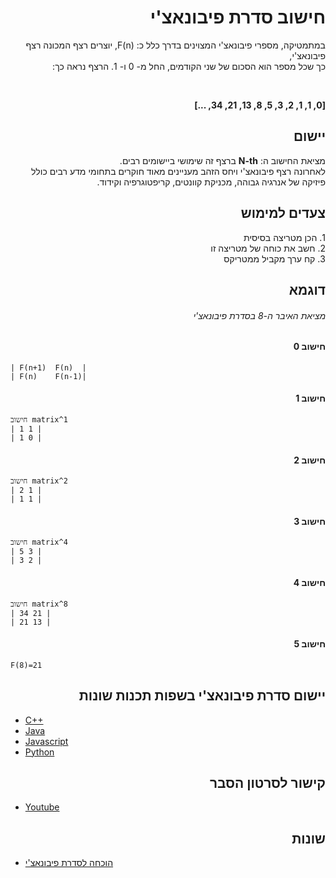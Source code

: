 <h1 dir="rtl" text-align="right"> חישוב סדרת פיבונאצ'י</h1>

<div dir="rtl" text-align="right">
 
 במתמטיקה, מספרי פיבונאצ'י המצוינים בדרך כלל כ:
 F(n), יוצרים רצף המכונה רצף פיבונאצ'י,<br> 
 כך שכל מספר הוא הסכום של שני הקודמים, החל מ- 0 ו- 1. הרצף נראה כך:
 
 <br>
 
</div>

<p dir="rtl" text-align="center"><b>[0, 1, 1, 2, 3, 5, 8, 13, 21, 34, ...]</b></p>

<h2 dir="rtl" text-align="right"> יישום</h2>

<p dir="rtl" text-align="right">
מציאת החישוב ה: <b>N-th</b> ברצף זה שימושי ביישומים רבים.<br>
לאחרונה רצף פיבונאצ'י ויחס הזהב מעניינים מאוד חוקרים בתחומי מדע רבים כולל פיזיקה של אנרגיה גבוהה, מכניקת קוונטים, קריפטוגרפיה וקידוד.
</p>

<h2 dir="rtl" text-align="right"> צעדים למימוש</h2>

<p dir="rtl" text-align="right">
1. הכן מטריצה בסיסית <br>
2. חשב את כוחה של מטריצה זו<br>
3. קח ערך מקביל ממטריקס
</p>

<div text-align="center">

<h2 dir="rtl" text-align="right"> דוגמא</h2>
<h6 dir="rtl" text-align="center"> מציאת האיבר ה-8 בסדרת פיבונאצ'י</h6>

</div>

<h4 dir="rtl" text-align="right"> חישוב 0</h4>

```
| F(n+1)  F(n)  |
| F(n)    F(n-1)|
```

<h4 dir="rtl" text-align="right"> חישוב 1</h4>

```
חישוב matrix^1
| 1 1 |
| 1 0 |
```

<h4 dir="rtl" text-align="right"> חישוב 2</h4>

```
חישוב matrix^2
| 2 1 |
| 1 1 |
```

<h4 dir="rtl" text-align="right"> חישוב 3</h4>

```
חישוב matrix^4
| 5 3 |
| 3 2 |
```

<h4 dir="rtl" text-align="right"> חישוב 4</h4>

```
חישוב matrix^8
| 34 21 |
| 21 13 |
```

<h4 dir="rtl" text-align="center"> חישוב 5</h4>

```
F(8)=21
```

<h2 dir="rtl" text-align="center"> יישום סדרת פיבונאצ'י בשפות תכנות שונות</h2>

- [C++](https://github.com/CloudArmor/C-Plus-Plus/blob/master/math/fibonacci.cpp)
- [Java](https://github.com/CloudArmor/Java/blob/master/src/main/java/com/thealgorithms/maths/FibonacciNumber.java)
- [Javascript](https://github.com/CloudArmor/Javascript/blob/80c2dc85d714f73783f133964d6acd9b5625ddd9/Maths/Fibonacci.js)
- [Python](https://github.com/CloudArmor/PyAlgorithms/blob/master/maths/fibonacci.py)

<h2 dir="rtl" text-align="center"> קישור לסרטון הסבר</h2>

- [Youtube](https://www.youtube.com/watch?v=EEb6JP3NXBI)

<h2 dir="rtl" text-align="center">שונות</h2>

- [הוכחה לסדרת פיבונאצ'י](https://brilliant.org/wiki/fast-fibonacci-transform/)
